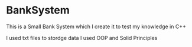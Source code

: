 # BankSystem
This is a Small Bank System  which I create it to test my knowledge in C++

I used txt files to stordge data
I used OOP and Solid Principles 

